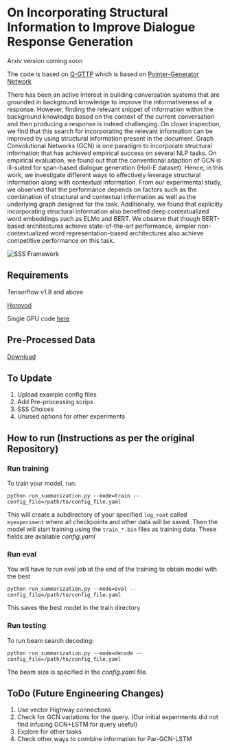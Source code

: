 # On Incorporating Structural Information to Improve Dialogue Response Generation
Arxiv version coming soon

The code is based on [Q-GTTP](https://github.com/nikitacs16/q_pointer_generator) which is based on [Pointer-Generator Network](https://github.com/abisee/pointer-generator) 

There has been an active interest in building conversation systems that are grounded in background knowledge to improve the informativeness of a response. However, finding the relevant snippet of information within the background knowledge based on the context of the current conversation and then producing a response is indeed challenging. On closer inspection, we find that this search for incorporating the relevant information can be improved by using structural information present in the document. Graph Convolutional Networks (GCN) is one paradigm to incorporate structural information that has achieved empirical success on several NLP tasks. On empirical evaluation, we found out that the conventional adaption of GCN  is ill-suited for span-based dialogue generation (Holl-E dataset). Hence, in this work, we investigate different ways to effectively leverage structural information along with contextual information. From our experimental study, we observed that the performance depends on factors such as the combination of structural and contextual information as well as the underlying graph designed for the task. Additionally, we found that explicitly incorporating structural information also benefited deep contextualized word embeddings such as ELMo and BERT. We observe that though BERT-based architectures achieve state-of-the-art performance, simpler non-contextualized word representation-based architectures also achieve competitive performance on this task. 

![SSS Framework][logo]

[logo]: https://github.com/nikitacs16/horovod_gcn_pointer_generator/blob/master/SSSFramework.png

## Requirements
Tensorflow v1.8 and above

[Horovod](https://github.com/horovod/horovod)

Single GPU code [here](https://github.com/nikitacs16/gcn_pointer_generator)

## Pre-Processed Data
[Download](https://drive.google.com/open?id=1PrtMQaXwiPDHNZamVBXyFcDHKGjtnlVQ)

## To Update
1. Upload example config files
2. Add Pre-processing scrips
3. SSS Choices
4. Unused options for other experiments

## How to run (Instructions as per the original Repository)

### Run training
To train your model, run:
```
python run_summarization.py --mode=train --config_file=/path/to/config_file.yaml 
```
This will create a subdirectory of your specified `log_root` called `myexperiment` where all checkpoints and other data will be saved. Then the model will start training using the `train_*.bin` files as training data.
These fields are available *config.yaml*

### Run eval
You will have to run eval job at the end of the training to obtain model with the best 
```
python run_summarization.py --mode=eval --config_file=/path/to/config_file.yaml 
```
This saves the best model in the train directory
### Run testing
To run beam search decoding:
```
python run_summarization.py --mode=decode --config_file=/path/to/config_file.yaml
```
The beam size is specified in the *config.yaml* file.

## ToDo (Future Engineering Changes)
1. Use vector Highway connections
2. Check for GCN variations for the query. (Our initial experiments did not find infusing GCN+LSTM for query useful)
3. Explore for other tasks
4. Check other ways to combine information for Par-GCN-LSTM
